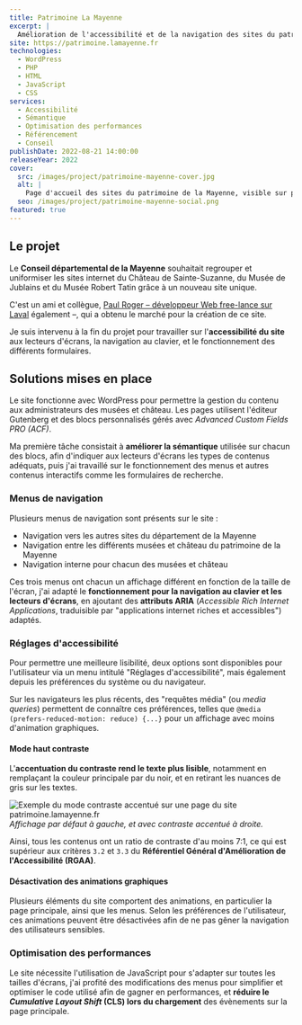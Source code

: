 ```yaml
---
title: Patrimoine La Mayenne
excerpt: |
  Amélioration de l'accessibilité et de la navigation des sites du patrimoine de la Mayenne.
site: https://patrimoine.lamayenne.fr
technologies:
  - WordPress
  - PHP
  - HTML
  - JavaScript
  - CSS
services:
  - Accessibilité
  - Sémantique
  - Optimisation des performances
  - Référencement
  - Conseil
publishDate: 2022-08-21 14:00:00
releaseYear: 2022
cover:
  src: /images/project/patrimoine-mayenne-cover.jpg
  alt: |
    Page d'accueil des sites du patrimoine de la Mayenne, visible sur patrimoine.lamayenne.fr
  seo: /images/project/patrimoine-mayenne-social.png
featured: true
---
```


## Le projet

Le **Conseil départemental de la Mayenne** souhaitait regrouper et uniformiser les sites internet du Château de Sainte-Suzanne, du Musée de Jublains et du Musée Robert Tatin grâce à un nouveau site unique.

C'est un ami et collègue, [Paul Roger &ndash;&nbsp;développeur Web free-lance sur Laval](https://paulrogerdev.fr) également&nbsp;&ndash;, qui a obtenu le marché pour la création de ce site.

Je suis intervenu à la fin du projet pour travailler sur l'**accessibilité du site** aux lecteurs d'écrans, la navigation au clavier, et le fonctionnement des différents formulaires.

## Solutions mises en place

Le site fonctionne avec WordPress pour permettre la gestion du contenu aux administrateurs des musées et château. Les pages utilisent l'éditeur Gutenberg et des blocs personnalisés gérés avec *Advanced Custom Fields PRO (ACF)*.

Ma première tâche consistait à **améliorer la sémantique** utilisée sur chacun des blocs, afin d'indiquer aux lecteurs d'écrans les types de contenus adéquats, puis j'ai travaillé sur le fonctionnement des menus et autres contenus interactifs comme les formulaires de recherche.

### Menus de navigation

Plusieurs menus de navigation sont présents sur le site :

* Navigation vers les autres sites du département de la Mayenne
* Navigation entre les différents musées et château du patrimoine de la Mayenne
* Navigation interne pour chacun des musées et château

Ces trois menus ont chacun un affichage différent en fonction de la taille de l'écran, j'ai adapté le **fonctionnement pour la navigation au clavier et les lecteurs d'écrans**, en ajoutant des **attributs ARIA** (*Accessible Rich Internet Applications*, traduisible par "applications internet riches et accessibles") adaptés.

### Réglages d'accessibilité

Pour permettre une meilleure lisibilité, deux options sont disponibles pour l'utilisateur via un menu intitulé "Réglages d'accessibilité", mais également depuis les préférences du système ou du navigateur.

Sur les navigateurs les plus récents, des "requêtes média" (ou *media queries*) permettent de connaître ces préférences, telles que `@media (prefers-reduced-motion: reduce) {...}` pour un affichage avec moins d'animation graphiques.

#### Mode haut contraste

L'**accentuation du contraste rend le texte plus lisible**, notamment en remplaçant la couleur principale par du noir, et en retirant les nuances de gris sur les textes.

![Exemple du mode contraste accentué sur une page du site patrimoine.lamayenne.fr](/images/project/patrimoine-mayenne-accentued-contrast.jpg)
*Affichage par défaut à gauche, et avec contraste accentué à droite.*

Ainsi, tous les contenus ont un ratio de contraste d'au moins 7:1, ce qui est supérieur aux critères `3.2` et `3.3` du **Référentiel Général d'Amélioration de l'Accessibilité (RGAA)**.

#### Désactivation des animations graphiques

Plusieurs éléments du site comportent des animations, en particulier la page principale, ainsi que les menus. Selon les préférences de l'utilisateur, ces animations peuvent être désactivées afin de ne pas gêner la navigation des utilisateurs sensibles.

### Optimisation des performances

Le site nécessite l'utilisation de JavaScript pour s'adapter sur toutes les tailles d'écrans, j'ai profité des modifications des menus pour simplifier et optimiser le code utilisé afin de gagner en performances, et **réduire le *Cumulative Layout Shift* (CLS) lors du chargement** des évènements sur la page principale.
